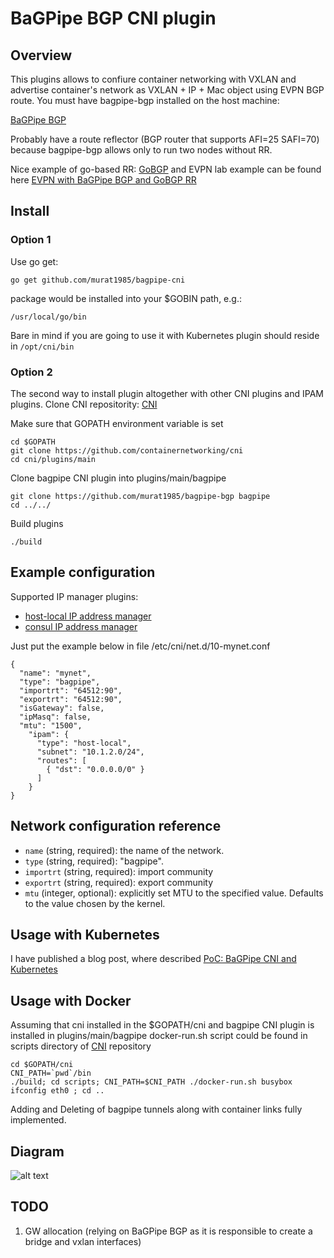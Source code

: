 # BaGPipe BGP CNI plugin
## Overview

This plugins allows to confiure container networking with VXLAN and advertise container's network as VXLAN + IP + Mac object using EVPN BGP route. 
You must have bagpipe-bgp installed on the host machine:

[BaGPipe BGP](https://github.com/Orange-OpenSource/bagpipe-bgp)

Probably have a route reflector (BGP router that supports AFI=25 SAFI=70) because bagpipe-bgp allows only to run two nodes without RR.

Nice example of go-based RR: [GoBGP](http://osrg.github.io/gobgp/) and EVPN lab example can be found here [EVPN with BaGPipe BGP and GoBGP RR](https://github.com/osrg/gobgp/blob/master/docs/sources/evpn.md)

## Install

### Option 1

Use go get:
````
go get github.com/murat1985/bagpipe-cni
````
package would be installed into your $GOBIN path, e.g.: 
```
/usr/local/go/bin
```
Bare in mind if you are going to use it with Kubernetes plugin should reside in ```/opt/cni/bin```

### Option 2
The second way to install plugin altogether with other CNI plugins and IPAM plugins. Clone CNI repositority: [CNI](https://github.com/containernetworking/cni)

Make sure that GOPATH environment variable is set

```
cd $GOPATH
git clone https://github.com/containernetworking/cni
cd cni/plugins/main
```

Clone bagpipe CNI plugin into plugins/main/bagpipe

```
git clone https://github.com/murat1985/bagpipe-bgp bagpipe
cd ../../
```

Build plugins

```
./build
```

## Example configuration

Supported IP manager plugins:

* [host-local IP address manager](https://github.com/containernetworking/cni/tree/master/plugins/ipam/host-local)
* [consul IP address manager](https://github.com/murat1985/cni-ipam-consul)

Just put the example below in file /etc/cni/net.d/10-mynet.conf 

```
{
  "name": "mynet",
  "type": "bagpipe",
  "importrt": "64512:90",
  "exportrt": "64512:90",
  "isGateway": false,
  "ipMasq": false,
  "mtu": "1500", 
    "ipam": {
      "type": "host-local",
      "subnet": "10.1.2.0/24",
      "routes": [
        { "dst": "0.0.0.0/0" }
      ]
    }
}
```

## Network configuration reference

* `name` (string, required): the name of the network.
* `type` (string, required): "bagpipe".
* `importrt` (string, required): import community
* `exportrt` (string, required): export community
* `mtu` (integer, optional): explicitly set MTU to the specified value. Defaults to the value chosen by the kernel.

## Usage with Kubernetes

I have published a blog post, where described [PoC: BaGPipe CNI and Kubernetes](http://murat1985.github.io/kubernetes/cni/2016/05/15/kubernetes.html)

## Usage with Docker

Assuming that cni installed in the $GOPATH/cni and bagpipe CNI plugin is installed in plugins/main/bagpipe
docker-run.sh script could be found in scripts directory of [CNI](https://github.com/containernetworking/cni/blob/master/scripts/docker-run.sh) repository

```
cd $GOPATH/cni
CNI_PATH=`pwd`/bin
./build; cd scripts; CNI_PATH=$CNI_PATH ./docker-run.sh busybox ifconfig eth0 ; cd ..
```

Adding and Deleting of bagpipe tunnels along with container links fully implemented.

## Diagram 

![alt text](https://github.com/murat1985/bagpipe-cni/blob/master/diagrams/CNI-Bagpipe.png "BaGPipe BGP CNI plugin")

## TODO
1. GW allocation (relying on BaGPipe BGP as it is responsible to create a bridge and vxlan interfaces)
